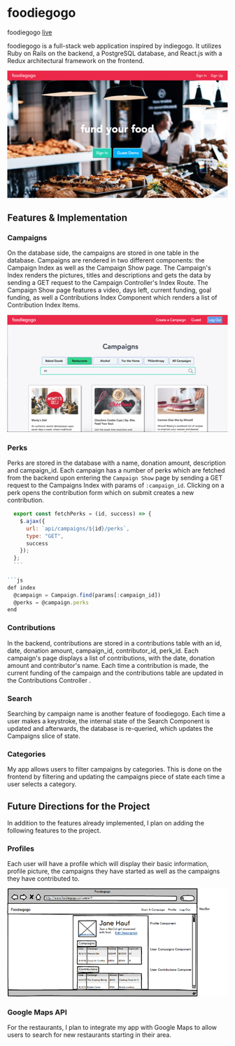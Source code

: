 # foodiegogo

foodiegogo [live][heroku]

 [heroku]: http://www.foodiegogo.co

foodiegogo is a full-stack web application inspired by indiegogo.  It utilizes Ruby on Rails on the backend, a PostgreSQL database, and React.js with a Redux architectural framework on the frontend.

  ![splash screenshot](docs/wireframes/landing.png)

## Features & Implementation


### Campaigns
  On the database side, the campaigns are stored in one table in the database. Campaigns are rendered in two different components: the Campaign Index as well as the Campaign Show page. The Campaign's Index renders the pictures, titles and descriptions and gets the data by sending a GET request to the Campaign Controller's Index Route. The Campaign Show page features a video, days left, current funding, goal funding, as well a Contributions Index Component which renders a list of Contribution Index Items.

  ![campaigns screenshot](docs/wireframes/campaigns.png)


### Perks
  Perks are stored in the database with a name, donation amount, description and campaign_id. Each campaign has a number of perks which are fetched from the backend upon entering the `Campaign Show` page by sending a GET request to the Campaigns Index with params of `:campaign_id`. Clicking on a perk opens the contribution form which on submit creates a new contribution.

  ```js
    export const fetchPerks = (id, success) => {
      $.ajax({
        url: `api/campaigns/${id}/perks`,
        type: "GET",
        success
      });
    };
    ```

  ```js
  def index
    @campaign = Campaign.find(params[:campaign_id])
    @perks = @campaign.perks
  end
  ```


### Contributions
  In the backend, contributions are stored in a contributions table with an id, date, donation amount, campaign_id, contributor_id, perk_id. Each campaign's page displays a list of contributions, with the date, donation amount and contributor's name. Each time a contribution is made, the current funding of the campaign and the contributions table are updated in the Contributions Controller .


### Search
  Searching by campaign name is another feature of foodiegogo. Each time a user makes a keystroke, the internal state of the Search Component is updated and afterwards, the database is re-queried, which updates the Campaigns slice of state.

### Categories
  My app allows users to filter campaigns by categories. This is done on the frontend by filtering and updating the campaigns piece of state each time a user selects a category.

## Future Directions for the Project

In addition to the features already implemented, I plan on adding the following features to the project.

### Profiles
  Each user will have a profile which will display their basic information, profile picture, the campaigns they have started as well as the campaigns they have contributed to.

  ![tag screenshot](docs/wireframes/profile.png)

### Google Maps API
  For the restaurants, I plan to integrate my app with Google Maps to allow users to search for new restaurants starting in their area.
